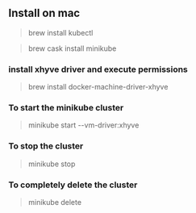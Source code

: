 ## Install on mac
> brew install kubectl

> brew cask install minikube

### install xhyve driver and execute permissions

> brew install docker-machine-driver-xhyve


### To start the minikube cluster
> minikube start --vm-driver:xhyve

### To stop the cluster
> minikube stop

### To completely delete the cluster
> minikube delete

